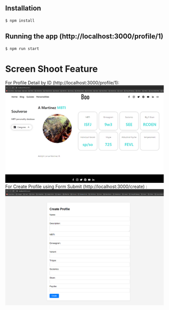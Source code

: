 ## Installation

```bash
$ npm install
```

## Running the app (http://localhost:3000/profile/1)

```bash
$ npm run start
```

# Screen Shoot Feature
For Profile Detail by ID (http://localhost:3000/profile/1):
![alt text](https://github.com/SiswoHandoko/boo-parts-1/blob/main/public/static/screenshoot-profile.png)
For Create Profile using Form Submit (http://localhost:3000/create) :
![alt text](https://github.com/SiswoHandoko/boo-parts-1/blob/main/public/static/screenshoot-create.png)
